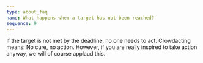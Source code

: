 ```yaml
---
type: about_faq
name: What happens when a target has not been reached?
sequence: 9
---
```

If the target is not met by the deadline, no one needs to act. Crowdacting means: No cure, no action. However, if you are really inspired to take action anyway, we will of course applaud this.

